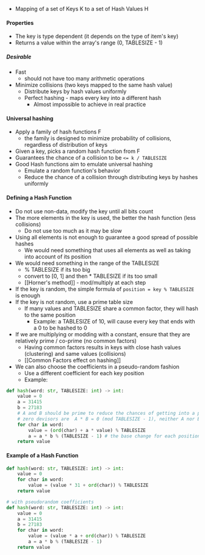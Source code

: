 - Mapping of a set of Keys K to a set of Hash Values H
#### Properties
- The key is type dependent (it depends on the type of item's key)
- Returns a value within the array's range (0, TABLESIZE - 1)
##### Desirable
- Fast
	- should not have too many arithmetic operations
- Minimize collisions (two keys mapped to the same hash value)
	- Distribute keys by hash values uniformly
	- Perfect hashing - maps every key into a different hash
		- Almost impossible to achieve in real practice

#### Universal hashing
- Apply a family of hash functions F
	- the family is designed to minimize probability of collisions, regardless of distribution of keys
- Given a key, picks a random hash function from F
- Guarantees the chance of a collision to be `<= k / TABLESIZE`
- Good Hash functions aim to emulate universal hashing
	- Emulate a random function's behavior
	- Reduce the chance of a collision through distributing keys by hashes uniformly

#### Defining a Hash Function
- Do not use non-data, modify the key until all bits count
- The more elements in the key is used, the better the hash function (less collisions)
	- Do not use too much as it may be slow
- Using all elements is not enough to guarantee a good spread of possible hashes
	- We would need something that uses all elements as well as taking into account of its position
- We would need something in the range of the TABLESIZE
	- % TABLESIZE if its too big
	- convert to \[0, 1\] and then * TABLESIZE if its too small
	- [[Horner's method]] - mod/multiply at each step
- If the key is random, the simple formula of `position = key % TABLESIZE` is enough
- If the key is not random, use a prime table size
	- If many values and TABLESIZE share a common factor, they will hash to the same position
		- Example: a TABLESIZE of 10, will cause every key that ends with a 0 to be hashed to 0
- If we are multiplying or modding with a constant, ensure that they are relatively prime / co-prime (no common factors)
	- Having common factors results in keys with close hash values (clustering) and same values (collisions)
	- [[Common Factors effect on hashing]]
- We can also choose the coefficients in a pseudo-random fashion
	- Use a different coefficient for each key position
	- Example:
```python
def hash(word: str, TABLESIZE: int) -> int:
	value = 0
	a = 31415
	b = 27183
	# A and B should be prime to reduce the chances of getting into a problem of zero divisors
	# zero devisors are  A * B = 0 (mod TABLESIZE - 1), neither A nor B are divisors of TABLESIZE - 1
	for char in word:
		value = (ord(char) + a * value) % TABLESIZE
		a = a * b % (TABLESIZE - 1) # the base change for each position pseudorandomly
	return value
```

#### Example of a Hash Function
```python
def hash(word: str, TABLESIZE: int) -> int:
	value = 0
	for char in word:
		value = (value * 31 + ord(char)) % TABLESIZE
	return value

# with pseudorandom coefficients
def hash(word: str, TABLESIZE: int) -> int:
	value = 0
	a = 31415
	b = 27183
	for char in word:
		value = (value * a + ord(char)) % TABLESIZE
		a = a * b % (TABLESIZE - 1)
	return value
```
